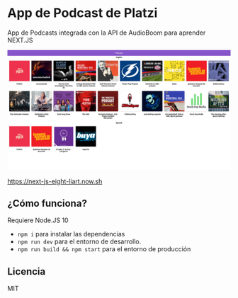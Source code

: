 # App de Podcast de Platzi

App de Podcasts integrada con la API de AudioBoom para aprender NEXT.JS

![Captura de la App](./.readme-static/App.png)

https://next-js-eight-liart.now.sh

## ¿Cómo funciona?

Requiere Node.JS 10

- `npm i` para instalar las dependencias
- `npm run dev` para el entorno de desarrollo.
- `npm run build && npm start` para el entorno de producción

## Licencia

MIT
